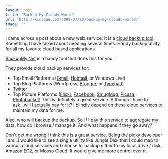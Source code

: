 ```yaml
---
layout: post
title: "Backup My Cloudy World"
url: 'http://kinlane.com/2009/07/20/backup-my-cloudy-world/'
image: ''
---
```


I came across a post about a new web service. It is a [cloud backup tool][1]. Something I have talked about needing several times. Handy backup utility for all my favorite cloud based applications.

[BackupMy.Net][1] is a handy tool that does this for you.

They provide cloud backup services for:

  * Top Email Platforms ([Gmail][2], [Hotmail][3], or Windows Live)
  * Top Blog Platforms (Wordpress, [Blogger][4], or [Typepad][5])
  * Twitter
  * Top Picture Platforms ([Flickr][6], [Facebook][7], [SmugMug][8], [Picasa][9], [Photobucket][10])
This is definitely a great service. Although I have to ask...will I actually pay for it? I blindly depend on these cloud services to maintain my data for me.

Also, who will backup the backup. So if I pay this service to aggregate my data, how do I browse / manage it. And what happens if they go away?

Don't get me wrong I think this is a great service. Being the picky developer I am...I would like to see a single utility like Jungle Disk that I could map to various cloud services and choose to backup either to my local drive / disk, Amazon EC2, or Mosso Cloud. It would give me more control over it.

   [1]: http://backupmy.net/
   [2]: http://google.com (Google)
   [3]: http://www.hotmail.com/ (Hotmail)
   [4]: http://blogger.com (Blogger)
   [5]: http://www.typepad.com/ (TypePad)
   [6]: http://www.flickr.com (Flickr)
   [7]: http://facebook.com (Facebook)
   [8]: http://www.smugmug.com/ (SmugMug)
   [9]: http://picasa.google.com/ (Picasa)
   [10]: http://www.photobucket.com (Photobucket)

